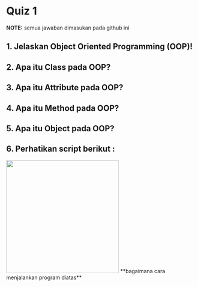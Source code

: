 # Quiz 1

**NOTE:** semua jawaban dimasukan pada github ini
 
## 1. Jelaskan Object Oriented Programming (OOP)!
## 2. Apa itu Class pada OOP?
## 3. Apa itu Attribute pada OOP?
## 4. Apa itu Method pada OOP?
## 5. Apa itu Object pada OOP?
## 6. Perhatikan script berikut : 
<img src="https://drive.google.com/uc?export=view&id=1FholxnLwy-4RhHNOIfqxe2lH87ZLpliB" style="width: 300px; max-width: 100%; height: auto"  />
**bagaimana cara menjalankan program diatas**